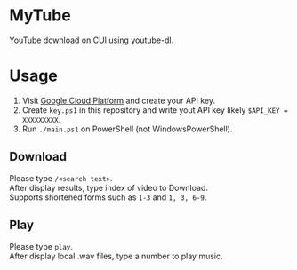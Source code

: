 # MyTube
YouTube download on CUI using youtube-dl.

# Usage
1. Visit [Google Cloud Platform](https://console.cloud.google.com/apis/credentials) and create your API key.
2. Create `key.ps1` in this repository and write yout API key likely `$API_KEY = XXXXXXXXX`.
3. Run `./main.ps1` on PowerShell (not WindowsPowerShell).

## Download
Please type `/<search text>`.  
After display results, type index of video to Download.  
Supports shortened forms such as `1-3` and `1, 3, 6-9`.

## Play
Please type `play`.  
After display local .wav files, type a number to play music.  
